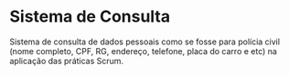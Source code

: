 # Sistema de Consulta
Sistema de consulta de dados pessoais como se fosse para polícia civil (nome completo, CPF, RG, endereço, telefone, placa do carro e etc) na aplicação das práticas Scrum.
